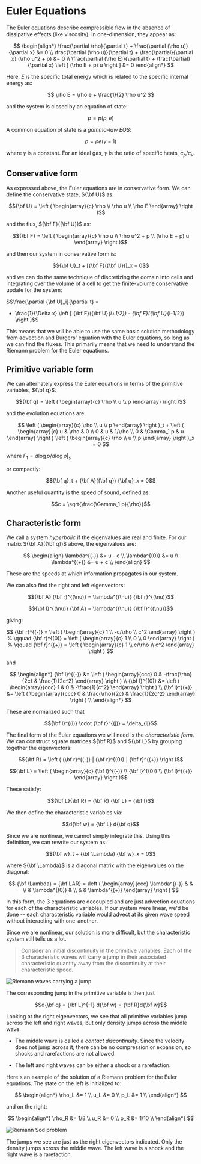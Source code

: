 # Euler Equations

The Euler equations describe compressible flow in the absence of
dissipative effects (like viscosity).  In one-dimension, they appear
as:

$$
\begin{align*}
\frac{\partial \rho}{\partial t} + \frac{\partial (\rho u)}{\partial x} &= 0 \\
\frac{\partial (\rho u)}{\partial t} + \frac{\partial}{\partial x} (\rho u^2 + p) &= 0 \\
\frac{\partial (\rho E)}{\partial t} + \frac{\partial}{\partial x} \left [ (\rho E + p) u \right ] &= 0
\end{align*}
$$

Here, $E$ is the specific total energy which is related to the specific internal energy as:

$$
\rho E = \rho e + \frac{1}{2} \rho u^2
$$

and the system is closed by an equation of state:

$$p = p(\rho, e)$$

A common equation of state is a *gamma-law EOS*:

$$ p = \rho e (\gamma - 1)$$

where $\gamma$ is a constant.  For an ideal gas, $\gamma$ is the ratio of specific heats, $c_p / c_v$.


## Conservative form

As expressed above, the Euler equations are in conservative form.  We can define the conservative
state, ${\bf U}$ as:

$${\bf U} = \left ( \begin{array}{c} \rho \\ \rho u \\ \rho E \end{array} \right )$$

and the flux, ${\bf F}({\bf U})$ as:

$${\bf F} = \left ( \begin{array}{c} \rho u \\ \rho u^2 + p  \\ (\rho E + p) u \end{array} \right )$$

and then our system in conservative form is:

$${\bf U}_t + [{\bf F}({\bf U})]_x = 0$$

and we can do the same technique of discretizing the domain into cells
and integrating over the volume of a cell to get the finite-volume
conservative update for the system:

$$\frac{\partial {\bf U}_i}{\partial t} =
  - \frac{1}{\Delta x} \left [ {\bf F}({\bf U}_{i+1/2}) - {\bf F}({\bf U}_{i-1/2}) \right ]$$

This means that we will be able to use the same basic solution methodology
from advection and Burgers' equation with the Euler equations, so long
as we can find the fluxes.  This primarily means that we need to understand the Riemann
problem for the Euler equations.

## Primitive variable form

We can alternately express the Euler equations in terms of the primitive variables, ${\bf q}$:

$${\bf q} = \left ( \begin{array}{c} \rho \\ u \\ p \end{array} \right )$$

and the evolution equations are:

$$
\left ( \begin{array}{c} \rho \\ u \\ p \end{array} \right )_t +
   \left ( \begin{array}{c} u & \rho & 0 \\ 0 & u & 1/\rho \\ 0 & \Gamma_1 p & u \end{array} \right )
   \left ( \begin{array}{c} \rho \\ u \\ p \end{array} \right )_x = 0
$$

where $\Gamma_1 = d \log p/d \log \rho |_s$

or compactly:

$${\bf q}_t + {\bf A}({\bf q}) {\bf q}_x = 0$$

Another useful quantity is the speed of sound, defined as:

$$c = \sqrt{\frac{\Gamma_1 p}{\rho}}$$


## Characteristic form

We call a system *hyperbolic* if the eigenvalues are real and finite.
For our matrix ${\bf A}({\bf q})$ above, the eigenvalues are:

$$
\begin{align}
\lambda^{(-)} &= u - c \\
\lambda^{(0)} &= u \\
\lambda^{(+)} &= u + c \\
\end{align}
$$

These are the speeds at which information propagates in our system.

We can also find the right and left eigenvectors:

$${\bf A} {\bf r}^{(\nu)} = \lambda^{(\nu)} {\bf r}^{(\nu)}$$

$${\bf l}^{(\nu)} {\bf A}  = \lambda^{(\nu)} {\bf l}^{(\nu)}$$

giving:

$$
{\bf r}^{(-)} = \left ( \begin{array}{c} 1 \\ -c/\rho \\ c^2 \end{array} \right )
%
\qquad
{\bf r}^{(0)} = \left ( \begin{array}{c} 1 \\ 0 \\ 0  \end{array} \right )
%
\qquad
{\bf r}^{(+)} = \left ( \begin{array}{c} 1 \\ c/\rho \\ c^2 \end{array} \right )
$$

and

$$
\begin{align*}
{\bf l}^{(-)} &= \left ( \begin{array}{ccc} 0 & -\frac{\rho}{2c} & \frac{1}{2c^2} \end{array} \right ) \\
{\bf l}^{(0)} &= \left ( \begin{array}{ccc} 1 & 0 & -\frac{1}{c^2} \end{array} \right ) \\
{\bf l}^{(+)} &= \left ( \begin{array}{ccc} 0 & \frac{\rho}{2c} & \frac{1}{2c^2} \end{array} \right ) \\
\end{align*}
$$

These are normalized such that

$${\bf l}^{(i)} \cdot {\bf r}^{(j)} = \delta_{ij}$$

The final form of the Euler equations we will need is the *characteristic form*.  We can 
construct square matrices ${\bf R}$ and ${\bf L}$ by grouping together the eigenvectors:

$${\bf R} = \left ( {\bf r}^{(-)} | {\bf r}^{(0)} | {\bf r}^{(+)} \right )$$

$${\bf L} = \left ( \begin{array}{c} {\bf l}^{(-)} \\
                                     {\bf l}^{(0)} \\
                                     {\bf l}^{(+)} \end{array} \right )$$

These satisfy:

$${\bf L}{\bf R} = {\bf R} {\bf L} = {\bf I}$$

We then define the characteristic variables via:

$$d{\bf w} = {\bf L} d{\bf q}$$

Since we are nonlinear, we cannot simply integrate this.  Using this definition, we can
rewrite our system as:

$${\bf w}_t + {\bf \Lambda} {\bf w}_x = 0$$

where ${\bf \Lambda}$ is a diagonal matrix with the eigenvalues on the diagonal:

$$
{\bf \Lambda} = {\bf LAR} =
   \left ( \begin{array}{ccc}
             \lambda^{(-)} &              & \\
                          & \lambda^{(0)} & \\
                          &              & \lambda^{(+)} \end{array} \right )
$$

In this form, the 3 equations are decoupled and are just advection
equations for each of the characteristic variables.  If our system
were linear, we'd be done -- each characteristic variable would advect
at its given wave speed without interacting with one-another.

Since we are nonlinear, our solution is more difficult, but the
characteristic system still tells us a lot.  

> Consider an initial discontinuity in the primitive variables.  Each
> of the 3 characteristic waves will carry a jump in their associated
> characteristic quantity away from the discontinuity at their
> characteristic speed.

![Riemann waves carrying a jump](riemann-waves-jump.png)

The corresponding jump in the primitive variable is then just 

$$d{\bf q} = {\bf L}^{-1} d{\bf w} = {\bf R}d{\bf w}$$

Looking at the right eigenvectors, we see that all primitive variables
jump across the left and right waves, but only density jumps across
the middle wave.

* The middle wave is called a *contact discontinuity*.  Since the velocity
  does not jump across it, there can be no compression or expansion, so
  shocks and rarefactions are not allowed.
  
* The left and right waves can be either a shock or a rarefaction.

Here's an example of the solution of a Riemann problem for the Euler equations.
The state on the left is initialized to:

$$
\begin{align*}
\rho_L &= 1 \\
u_L &= 0 \\
p_L &= 1 \\
\end{align*}
$$

and on the right:

$$
\begin{align*}
\rho_R &= 1/8 \\
u_R &= 0 \\
p_R &= 1/10 \\
\end{align*}
$$

![Riemann Sod problem](riemann-sod.png)

The jumps we see are just as the right eigenvectors indicated.  Only
the density jumps across the middle wave.  The left wave is a shock
and the right wave is a rarefaction.


